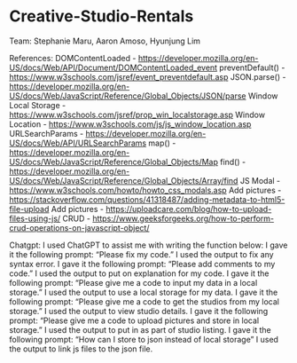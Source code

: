 # Creative-Studio-Rentals
Team:
Stephanie Maru,
Aaron Amoso,
Hyunjung Lim


References:
DOMContentLoaded - https://developer.mozilla.org/en-US/docs/Web/API/Document/DOMContentLoaded_event
preventDefault() - https://www.w3schools.com/jsref/event_preventdefault.asp
JSON.parse() - https://developer.mozilla.org/en-US/docs/Web/JavaScript/Reference/Global_Objects/JSON/parse
Window Local Storage - https://www.w3schools.com/jsref/prop_win_localstorage.asp
Window Location - https://www.w3schools.com/js/js_window_location.asp
URLSearchParams - https://developer.mozilla.org/en-US/docs/Web/API/URLSearchParams
map() - https://developer.mozilla.org/en-US/docs/Web/JavaScript/Reference/Global_Objects/Map
find() - https://developer.mozilla.org/en-US/docs/Web/JavaScript/Reference/Global_Objects/Array/find
JS Modal - https://www.w3schools.com/howto/howto_css_modals.asp
Add pictures - https://stackoverflow.com/questions/41318487/adding-metadata-to-html5-file-upload
Add pictures - https://uploadcare.com/blog/how-to-upload-files-using-js/
CRUD - https://www.geeksforgeeks.org/how-to-perform-crud-operations-on-javascript-object/

Chatgpt:
I used ChatGPT to assist me with writing the function below:
I gave it the following prompt: “Please fix my code.” I used the output to fix any syntax error.
I gave it the following prompt: “Please add comments to my code.” I used the output to put on explanation for my code.
I gave it the following prompt: “Please give me a code to input my data in a local storage.” I used the output to use a local storage for my data.
I gave it the following prompt: “Please give me a code to get the studios from my local storage.” I used the output to view studio details.
I gave it the following prompt: “Please give me a code to upload pictures and store in local storage.” I used the output to put in as part of studio listing.
I gave it the following prompt: “How can I store to json instead of local storage” I used the output to link js files to the json file.

